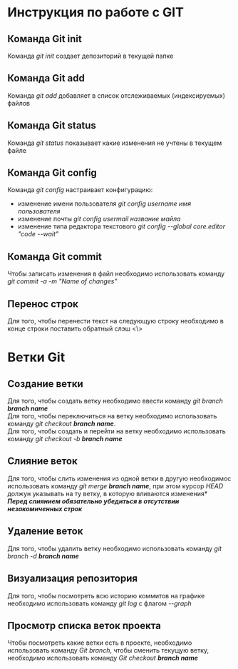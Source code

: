 # Инструкция по работе с GIT
## Команда Git init
Команда *git init* создает депозиторий в текущей папке

## Команда Git add
Команда *git add* добавляет в список отслеживаемых (индексируемых) файлов

## Команда Git status
Команда *git status* показывает какие изменения не учтены в текущем файле

## Команда Git config
Команда *git config* настраивает конфигурацию:
* изменение имени пользователя *git config username имя пользователя*
* изменение почты *git config usermail название майла*
* изменение типа редактора текстового *git config --global core.editor "code --wait"*

## Команда Git commit
Чтобы записать изменения в файл необходимо использовать команду *git commit -a -m "Name of changes"*

## Перенос строк
Для того, чтобы перенести текст на следующую строку необходимо в конце строки поставить обратный слэш <\\>

# Ветки Git
## Создание ветки
Для того, чтобы создать ветку необходимо ввести команду *git branch __branch name__*\
Для того, чтобы переключиться на ветку необходимо использовать команду *git checkout __branch name__*.\
Для того, чтобы создать и перейти на ветку необходимо использовать команду *git checkout -b __branch name__*

## Слияние веток
Для того, чтобы слить изменения из одной ветки в другую необходимос использовать команду *git merge __branch name__*, при этом курсор *HEAD* должун указывать на ту ветку, в которую вливаются изменения*\
***Перед слиянием обязательно убедиться в отсутствии незакомиченных строк***

## Удаление веток
Для того, чтобы удалить ветку необходимо использовать команду *git branch -d __branch name__*

## Визуализация репозитория
Для того, чтобы посмотреть всю историю коммитов на графике необходимо использовать команду *git log* с флагом *--graph*

## Просмотр списка веток проекта
Чтобы посмотреть какие ветки есть в проекте, необходимо использовать команду *Git branch*, чтобы сменить текущую ветку, необходимо использовать команду *Git checkout __branch name__*